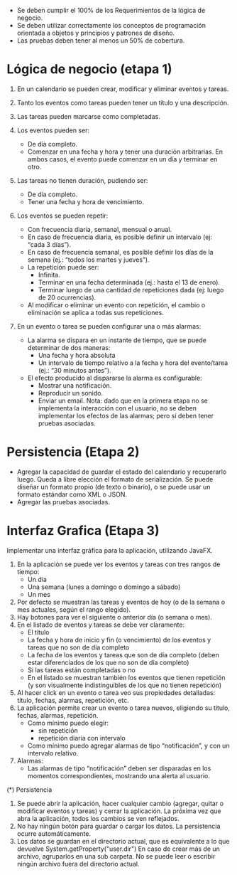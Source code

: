 * Se deben cumplir el 100% de los Requerimientos de la lógica de negocio.
* Se deben utilizar correctamente los conceptos de programación orientada a objetos y principios y patrones de diseño.
* Las pruebas deben tener al menos un 50% de cobertura.

Lógica de negocio (etapa 1)
===========================
1) En un calendario se pueden crear, modificar y eliminar eventos y tareas.
2) Tanto los eventos como tareas pueden tener un título y una descripción.
3) Las tareas pueden marcarse como completadas.
4) Los eventos pueden ser:
    * De día completo.
    * Comenzar en una fecha y hora y tener una duración arbitrarias.
      En ambos casos, el evento puede comenzar en un día y terminar en otro.

5) Las tareas no tienen duración, pudiendo ser:
    * De día completo.
    * Tener una fecha y hora de vencimiento.
6) Los eventos se pueden repetir:
    * Con frecuencia diaria, semanal, mensual o anual.
    * En caso de frecuencia diaria, es posible definir un intervalo (ej: “cada 3 días”).
    * En caso de frecuencia semanal, es posible definir los días de la semana (ej.: “todos los martes y jueves”).
    * La repetición puede ser:
        - Infinita.
        - Terminar en una fecha determinada (ej.: hasta el 13 de enero).
        - Terminar luego de una cantidad de repeticiones dada (ej: luego de 20 ocurrencias).
    * Al modificar o eliminar un evento con repetición, el cambio o eliminación se aplica a todas sus repeticiones.

7) En un evento o tarea se pueden configurar una o más alarmas:
    * La alarma se dispara en un instante de tiempo, que se puede determinar de dos maneras:
        - Una fecha y hora absoluta
        - Un intervalo de tiempo relativo a la fecha y hora del evento/tarea (ej.: “30 minutos antes”).
    * El efecto producido al dispararse la alarma es configurable:
        - Mostrar una notificación.
        - Reproducir un sonido.
        - Enviar un email.
          Nota: dado que en la primera etapa no se implementa la interacción con el usuario, no se deben implementar los efectos de las alarmas; pero sí deben tener pruebas asociadas.

Persistencia (Etapa 2)
======================
 * Agregar la capacidad de guardar el estado del calendario y recuperarlo luego. 
   Queda a libre elección el formato de serialización. Se puede diseñar un formato 
   propio (de texto o binario), o se puede usar un formato estándar como XML o JSON.
 * Agregar las pruebas asociadas.



Interfaz Grafica (Etapa 3)
==========================
Implementar una interfaz gráfica para la aplicación, utilizando JavaFX.

1) En la aplicación se puede ver los eventos y tareas con tres rangos de tiempo:
   - Un día 
   - Una semana (lunes a domingo o domingo a sábado)
   - Un mes
2) Por defecto se muestran las tareas y eventos de hoy (o de la semana o mes actuales, según el rango elegido).
3) Hay botones para ver el siguiente o anterior día (o semana o mes).
4) En el listado de eventos y tareas se debe ver claramente:
   * El título 
   * La fecha y hora de inicio y fin (o vencimiento) de los eventos y tareas que no son de día completo 
   * La fecha de los eventos y tareas que son de día completo (deben estar diferenciados de los que no son de día completo)
   * Si las tareas están completadas o no 
   * En el listado se muestran también los eventos que tienen repetición (y son visualmente indistinguibles de los que no tienen repetición)
5) Al hacer click en un evento o tarea veo sus propiedades detalladas: título, fechas, alarmas, repetición, etc.
6) La aplicación permite crear un evento o tarea nuevos, eligiendo su título, fechas, alarmas, repetición.
   - Como mínimo puedo elegir:
     * sin repetición 
     * repetición diaria con intervalo
   - Como mínimo puedo agregar alarmas de tipo “notificación”, y con un intervalo relativo.
7) Alarmas:
   - Las alarmas de tipo “notificación” deben ser disparadas en los momentos correspondientes, mostrando una alerta al usuario.


(*) Persistencia  
1) Se puede abrir la aplicación, hacer cualquier cambio (agregar, quitar o modificar eventos y tareas) y cerrar la aplicación.
La próxima vez que abra la aplicación, todos los cambios se ven reflejados.
2) No hay ningún botón para guardar o cargar los datos. La persistencia ocurre automáticamente.
3) Los datos se guardan en el directorio actual, que es equivalente a lo que devuelve System.getProperty("user.dir")
En caso de crear más de un archivo, agruparlos en una sub carpeta.
No se puede leer o escribir ningún archivo fuera del directorio actual.









